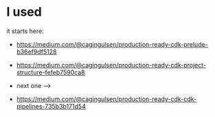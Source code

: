 

# I used

it starts here:
- https://medium.com/@cagingulsen/production-ready-cdk-prelude-b36ef9df5128

- https://medium.com/@cagingulsen/production-ready-cdk-project-structure-fefeb7590ca8

- next one --> 
- https://medium.com/@cagingulsen/production-ready-cdk-cdk-pipelines-735b3b171d54
